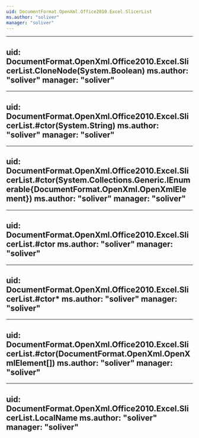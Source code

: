 ```yaml
---
uid: DocumentFormat.OpenXml.Office2010.Excel.SlicerList
ms.author: "soliver"
manager: "soliver"
---
```


---
uid: DocumentFormat.OpenXml.Office2010.Excel.SlicerList.CloneNode(System.Boolean)
ms.author: "soliver"
manager: "soliver"
---

---
uid: DocumentFormat.OpenXml.Office2010.Excel.SlicerList.#ctor(System.String)
ms.author: "soliver"
manager: "soliver"
---

---
uid: DocumentFormat.OpenXml.Office2010.Excel.SlicerList.#ctor(System.Collections.Generic.IEnumerable{DocumentFormat.OpenXml.OpenXmlElement})
ms.author: "soliver"
manager: "soliver"
---

---
uid: DocumentFormat.OpenXml.Office2010.Excel.SlicerList.#ctor
ms.author: "soliver"
manager: "soliver"
---

---
uid: DocumentFormat.OpenXml.Office2010.Excel.SlicerList.#ctor*
ms.author: "soliver"
manager: "soliver"
---

---
uid: DocumentFormat.OpenXml.Office2010.Excel.SlicerList.#ctor(DocumentFormat.OpenXml.OpenXmlElement[])
ms.author: "soliver"
manager: "soliver"
---

---
uid: DocumentFormat.OpenXml.Office2010.Excel.SlicerList.LocalName
ms.author: "soliver"
manager: "soliver"
---
